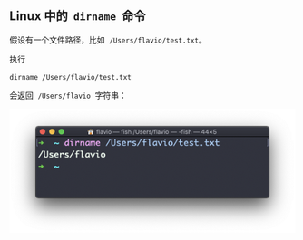 ## Linux 中的  `dirname`  命令

假设有一个文件路径，比如  `/Users/flavio/test.txt`。

执行

```
dirname /Users/flavio/test.txt
```

会返回  `/Users/flavio`  字符串：

![alt text](image-55.png)
